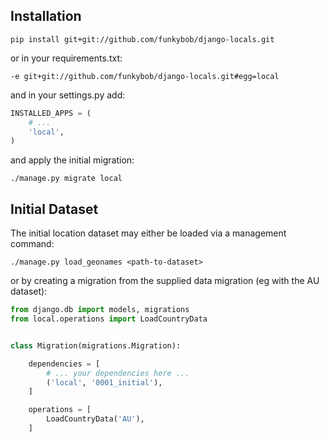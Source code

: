 Installation
------------

`pip install git+git://github.com/funkybob/django-locals.git`

or in your requirements.txt:

`-e git+git://github.com/funkybob/django-locals.git#egg=local`

and in your settings.py add:

```python
INSTALLED_APPS = (
    # ...
    'local',
)
```

and apply the initial migration:

`./manage.py migrate local`

Initial Dataset
---------------

The initial location dataset may either be loaded via a management command:

`./manage.py load_geonames <path-to-dataset>`

or by creating a migration from the supplied data migration (eg with the AU dataset):

```python
from django.db import models, migrations
from local.operations import LoadCountryData


class Migration(migrations.Migration):

    dependencies = [
        # ... your dependencies here ...
        ('local', '0001_initial'),
    ]

    operations = [
        LoadCountryData('AU'),
    ]
```
